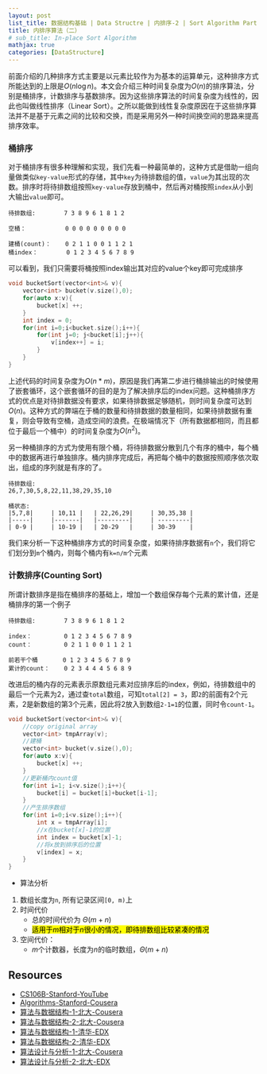 ```yaml
---
layout: post
list_title: 数据结构基础 | Data Structre | 内排序-2 | Sort Algorithm Part 2
title: 内排序算法（二）
# sub_title: In-place Sort Algorithm
mathjax: true
categories: [DataStructure]
---
```


前面介绍的几种排序方式主要是以元素比较作为为基本的运算单元，这种排序方式所能达到的上限是$O(n\log{n})$。本文会介绍三种时间复杂度为$O(n)$的排序算法，分别是桶排序，计数排序与基数排序。因为这些排序算法的时间复杂度为线性的，因此也叫做线性排序（Linear Sort）。之所以能做到线性复杂度原因在于这些排序算法并不是基于元素之间的比较和交换，而是采用另外一种时间换空间的思路来提高排序效率。

### 桶排序

对于桶排序有很多种理解和实现，我们先看一种最简单的，这种方式是借助一组向量做类似`key-value`形式的存储，其中`key`为待排数组的值，`value`为其出现的次数。排序时将待排数组按照`key-value`存放到桶中，然后再对桶按照`index`从小到大输出`value`即可。

```
待排数组:        7 3 8 9 6 1 8 1 2 

空桶：           0 0 0 0 0 0 0 0 0

建桶(count)：    0 2 1 1 0 0 1 1 2 1
桶index：        0 1 2 3 4 5 6 7 8 9
```

可以看到，我们只需要将桶按照index输出其对应的value个key即可完成排序

```cpp
void bucketSort(vector<int>& v){
    vector<int> bucket(v.size(),0);
    for(auto x:v){
        bucket[x] ++;        
    }
    int index = 0;
    for(int i=0;i<bucket.size();i++){
        for(int j=0; j<bucket[i];j++){
            v[index++] = i; 
        }
    }
}
```

上述代码的时间复杂度为$O(n*m)$，原因是我们再第二步进行桶排输出的时候使用了嵌套循环，这个嵌套循环的目的是为了解决排序后的index问题。这种桶排序方式的优点是对待排数据没有要求，如果待排数据足够随机，则时间复杂度可达到$O(n)$。这种方式的弊端在于桶的数量和待排数据的数量相同，如果待排数据有重复，则会导致有空桶，造成空间的浪费。在极端情况下（所有数据都相同，而且都位于最后一个桶中）的时间复杂度为$O(n^2)$。

另一种桶排序的方式为使用有限个桶，将待排数据分散到几个有序的桶中，每个桶中的数据再进行单独排序。桶内排序完成后，再把每个桶中的数据按照顺序依次取出，组成的序列就是有序的了。

```
待排数组: 
26,7,30,5,8,22,11,38,29,35,10

桶状态:
|5,7,8|     | 10,11 |   | 22,26,29|     | 30,35,38 |
|-----|     |-------|   |---------|     | ---------|      
| 0-9 |     | 10-19 |   | 20-29   |     | 30-39    |
```

我们来分析一下这种桶排序方式的时间复杂度，如果待排序数据有`n`个，我们将它们划分到`m`个桶内，则每个桶内有`k=n/m`个元素


### 计数排序(Counting Sort)

所谓计数排序是指在桶排序的基础上，增加一个数组保存每个元素的累计值，还是桶排序的第一个例子

```
待排数组:        7 3 8 9 6 1 8 1 2 

index：         0 1 2 3 4 5 6 7 8 9
count：         0 2 1 1 0 0 1 1 2 1

前若干个桶       0 1 2 3 4 5 6 7 8 9
累计的count：    0 2 3 4 4 4 5 6 8 9
```
改进后的桶内存的元素表示原数组元素对应排序后的index，例如，待排数组中的最后一个元素为2，通过查`total`数组，可知`total[2] = 3`，即`2`的前面有2个元素，2是新数组的第3个元素，因此将2放入到数组`2-1=1`的位置，同时令`count-1`。

```cpp
void bucketSort(vector<int>& v){
    //copy original array
    vector<int> tmpArray(v);
    //建桶
    vector<int> bucket(v.size(),0);
    for(auto x:v){
        bucket[x] ++;        
    }
    //更新桶内count值
    for(int i=1; i<v.size();i++){
        bucket[i] = bucket[i]+bucket[i-1];
    }
    //产生排序数组
    for(int i=0;i<v.size();i++){
        int x = tmpArray[i];
        //x在bucket[x]-1的位置
        int index = bucket[x]-1;
        //将x放到排序后的位置
        v[index] = x;
    }
}
```

- 算法分析

1. 数组长度为`n`, 所有记录区间`[0, m)`上
2. 时间代价
    - 总的时间代价为 $Θ(m+n)$
    - <mark>适用于$m$相对于$n$很小的情况，即待排数组比较紧凑的情况</mark>
3. 空间代价：
    - $m$个计数器，长度为$n$的临时数组，$Θ(m+n)$





## Resources 

- [CS106B-Stanford-YouTube](https://www.youtube.com/watch?v=NcZ2cu7gc-A&list=PLnfg8b9vdpLn9exZweTJx44CII1bYczuk)
- [Algorithms-Stanford-Cousera](https://www.coursera.org/learn/algorithms-divide-conquer/home/welcome)
- [算法与数据结构-1-北大-Cousera](https://www.coursera.org/learn/shuju-jiegou-suanfa/home/welcome)
- [算法与数据结构-2-北大-Cousera](https://www.coursera.org/learn/gaoji-shuju-jiegou/home/welcome)
- [算法与数据结构-1-清华-EDX](https://courses.edx.org/courses/course-v1:TsinghuaX+30240184.1x+3T2017/course/)
- [算法与数据结构-2-清华-EDX](https://courses.edx.org/courses/course-v1:PekingX+04833050X+1T2016/course/)
- [算法设计与分析-1-北大-Cousera](https://www.coursera.org/learn/algorithms/home/welcome)
- [算法设计与分析-2-北大-EDX](https://courses.edx.org/courses/course-v1:PekingX+04833050X+1T2016/course/)

